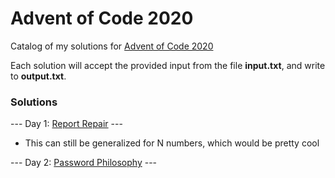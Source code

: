 # Advent of Code 2020
Catalog of my solutions for [Advent of Code 2020](https://adventofcode.com/2020)

Each solution will accept the provided input from the file **input.txt**, and write to **output.txt**.

### Solutions
--- Day 1: [Report Repair](https://github.com/tsalgie/advent_of_code_2020/blob/main/01/report_repair.py) ---
- This can still be generalized for N numbers, which would be pretty cool

--- Day 2: [Password Philosophy](https://github.com/tsalgie/advent_of_code_2020/blob/main/02/password_philosophy.py) ---